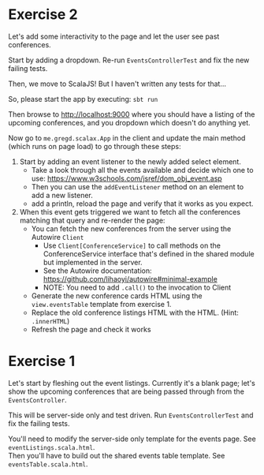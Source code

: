 # Exercise 2
Let's add some interactivity to the page and let the user see past conferences.

Start by adding a dropdown. Re-run `EventsControllerTest` and fix the new failing tests.

Then, we move to ScalaJS! But I haven't written any tests for that...

So, please start the app by executing:
`sbt run`

Then browse to [http://localhost:9000](http://localhost:9000) where you should have a listing of the upcoming conferences, and you dropdown which doesn't do anything yet.

Now go to `me.gregd.scalax.App` in the client and update the main method (which runs on page load) to go through these steps:

1. Start by adding an event listener to the newly added select element.
    * Take a look through all the events available and decide which one to use: https://www.w3schools.com/jsref/dom_obj_event.asp
    * Then you can use the `addEventListener` method on an element to add a new listener.
    * add a println, reload the page and verify that it works as you expect.
2. When this event gets triggered we want to fetch all the conferences matching that query and re-render the page:
    * You can fetch the new conferences from the server using the Autowire `Client`
        * Use `Client[ConferenceService]` to call methods on the ConferenceService interface that's defined in the shared module but implemented in the server. 
        * See the Autowire documentation: https://github.com/lihaoyi/autowire#minimal-example
        * NOTE: You need to add `.call()` to the invocation to Client 
    * Generate the new conference cards HTML using the `view.eventsTable` template from exercise 1.
    * Replace the old conference listings HTML with the HTML. (Hint: `.innerHTML`)
    * Refresh the page and check it works
    
    
    
    
    

# Exercise 1

Let's start by fleshing out the event listings. Currently it's a blank page; let's show the upcoming conferences that are being passed through from the `EventsController`.  

 
This will be server-side only and test driven. Run `EventsControllerTest` and fix the failing tests.  

You'll need to modify the server-side only template for the events page. See `eventListings.scala.html`.  
Then you'll have to build out the shared events table template. See `eventsTable.scala.html`.

